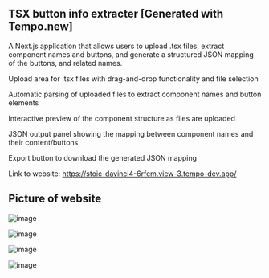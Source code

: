 
TSX button info extracter [Generated with Tempo.new]
-----------

A Next.js application that allows users to upload .tsx files, extract component names and buttons, and generate a structured JSON mapping of the buttons, and related names.

Upload area for .tsx files with drag-and-drop functionality and file selection

Automatic parsing of uploaded files to extract component names and button elements

Interactive preview of the component structure as files are uploaded

JSON output panel showing the mapping between component names and their content/buttons

Export button to download the generated JSON mapping

Link to website: https://stoic-davinci4-6rfem.view-3.tempo-dev.app/


Picture of website
------------

![image](https://github.com/user-attachments/assets/55fc3dad-05b6-40de-8bdf-746619ca6b4c)


![image](https://github.com/user-attachments/assets/688f42aa-faa3-4e29-a580-13b01e974374)


![image](https://github.com/user-attachments/assets/1a351d9e-6857-4ffa-bb73-1bf073687796)

![image](https://github.com/user-attachments/assets/4e57f5da-f126-4859-8a21-5c153084d1b2)

